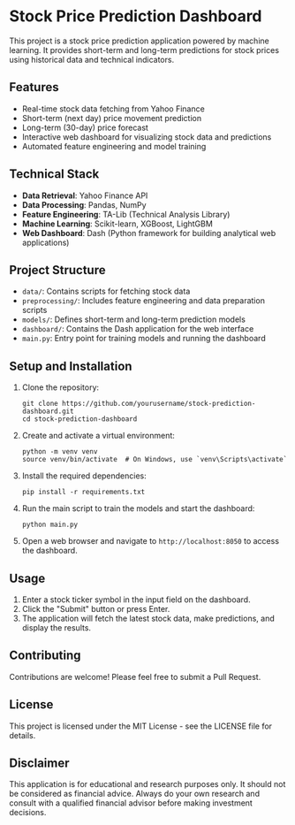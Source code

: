 # Stock Price Prediction Dashboard

This project is a stock price prediction application powered by machine learning. It provides short-term and long-term predictions for stock prices using historical data and technical indicators.

## Features

- Real-time stock data fetching from Yahoo Finance
- Short-term (next day) price movement prediction
- Long-term (30-day) price forecast
- Interactive web dashboard for visualizing stock data and predictions
- Automated feature engineering and model training

## Technical Stack

- **Data Retrieval**: Yahoo Finance API
- **Data Processing**: Pandas, NumPy
- **Feature Engineering**: TA-Lib (Technical Analysis Library)
- **Machine Learning**: Scikit-learn, XGBoost, LightGBM
- **Web Dashboard**: Dash (Python framework for building analytical web applications)

## Project Structure

- `data/`: Contains scripts for fetching stock data
- `preprocessing/`: Includes feature engineering and data preparation scripts
- `models/`: Defines short-term and long-term prediction models
- `dashboard/`: Contains the Dash application for the web interface
- `main.py`: Entry point for training models and running the dashboard

## Setup and Installation

1. Clone the repository:
   ```
   git clone https://github.com/yourusername/stock-prediction-dashboard.git
   cd stock-prediction-dashboard
   ```

2. Create and activate a virtual environment:
   ```
   python -m venv venv
   source venv/bin/activate  # On Windows, use `venv\Scripts\activate`
   ```

3. Install the required dependencies:
   ```
   pip install -r requirements.txt
   ```

4. Run the main script to train the models and start the dashboard:
   ```
   python main.py
   ```

5. Open a web browser and navigate to `http://localhost:8050` to access the dashboard.

## Usage

1. Enter a stock ticker symbol in the input field on the dashboard.
2. Click the "Submit" button or press Enter.
3. The application will fetch the latest stock data, make predictions, and display the results.

## Contributing

Contributions are welcome! Please feel free to submit a Pull Request.

## License

This project is licensed under the MIT License - see the LICENSE file for details.

## Disclaimer

This application is for educational and research purposes only. It should not be considered as financial advice. Always do your own research and consult with a qualified financial advisor before making investment decisions.
